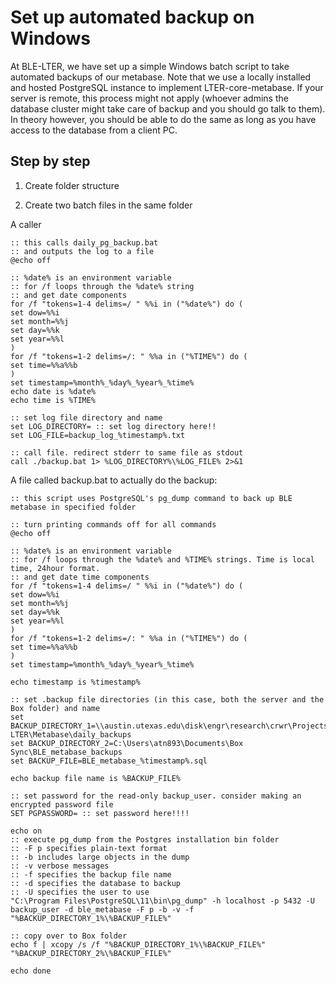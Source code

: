 # Set up automated backup on Windows

At BLE-LTER, we have set up a simple Windows batch script to take automated backups of our metabase. Note that we use a locally installed and hosted PostgreSQL instance to implement LTER-core-metabase. If your server is remote, this process might not apply (whoever admins the database cluster might take care of backup and you should go talk to them). In theory however, you should be able to do the same as long as you have access to the database from a client PC.

## Step by step

1. Create folder structure


2. Create two batch files in the same folder

A caller

```batch
:: this calls daily_pg_backup.bat 
:: and outputs the log to a file
@echo off

:: %date% is an environment variable
:: for /f loops through the %date% string
:: and get date components
for /f "tokens=1-4 delims=/ " %%i in ("%date%") do (
set dow=%%i
set month=%%j
set day=%%k
set year=%%l
)
for /f "tokens=1-2 delims=/: " %%a in ("%TIME%") do (
set time=%%a%%b
)
set timestamp=%month%_%day%_%year%_%time%
echo date is %date%
echo time is %TIME%

:: set log file directory and name
set LOG_DIRECTORY= :: set log directory here!!
set LOG_FILE=backup_log_%timestamp%.txt

:: call file. redirect stderr to same file as stdout
call ./backup.bat 1> %LOG_DIRECTORY%\%LOG_FILE% 2>&1
```

A file called backup.bat to actually do the backup:

```batch
:: this script uses PostgreSQL's pg_dump command to back up BLE metabase in specified folder

:: turn printing commands off for all commands
@echo off

:: %date% is an environment variable
:: for /f loops through the %date% and %TIME% strings. Time is local time, 24hour format.
:: and get date time components
for /f "tokens=1-4 delims=/ " %%i in ("%date%") do (
set dow=%%i
set month=%%j
set day=%%k
set year=%%l
)
for /f "tokens=1-2 delims=/: " %%a in ("%TIME%") do (
set time=%%a%%b
)
set timestamp=%month%_%day%_%year%_%time%

echo timestamp is %timestamp%

:: set .backup file directories (in this case, both the server and the Box folder) and name
set BACKUP_DIRECTORY_1=\\austin.utexas.edu\disk\engr\research\crwr\Projects\BLE-LTER\Metabase\daily_backups
set BACKUP_DIRECTORY_2=C:\Users\atn893\Documents\Box Sync\BLE_metabase_backups
set BACKUP_FILE=BLE_metabase_%timestamp%.sql

echo backup file name is %BACKUP_FILE%

:: set password for the read-only backup_user. consider making an encrypted password file
SET PGPASSWORD= :: set password here!!!!

echo on
:: execute pg_dump from the Postgres installation bin folder
:: -F p specifies plain-text format
:: -b includes large objects in the dump
:: -v verbose messages
:: -f specifies the backup file name
:: -d specifies the database to backup
:: -U specifies the user to use
"C:\Program Files\PostgreSQL\11\bin\pg_dump" -h localhost -p 5432 -U backup_user -d ble_metabase -F p -b -v -f "%BACKUP_DIRECTORY_1%\%BACKUP_FILE%" 

:: copy over to Box folder
echo f | xcopy /s /f "%BACKUP_DIRECTORY_1%\%BACKUP_FILE%" "%BACKUP_DIRECTORY_2%\%BACKUP_FILE%" 

echo done
```


